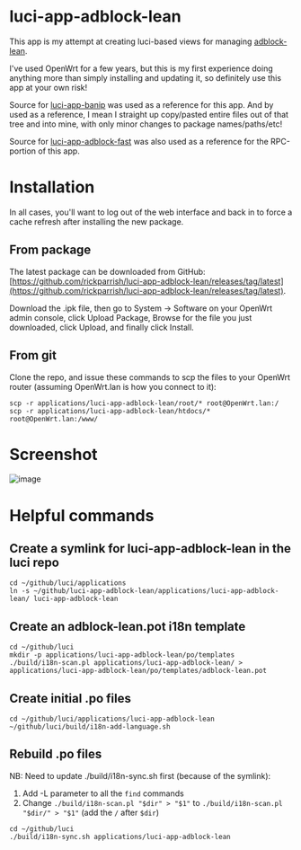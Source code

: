 # luci-app-adblock-lean

This app is my attempt at creating luci-based views for managing [adblock-lean](https://github.com/lynxthecat/adblock-lean).

I've used OpenWrt for a few years, but this is my first experience doing anything more than simply installing and updating it, so definitely use this app at your own risk!

Source for [luci-app-banip](https://github.com/openwrt/luci/tree/openwrt-23.05/applications/luci-app-banip) was used as a reference for this app.  And by used as a reference, I mean I straight up copy/pasted entire files out of that tree and into mine, with only minor changes to package names/paths/etc!

Source for [luci-app-adblock-fast](https://github.com/openwrt/luci/tree/master/applications/luci-app-adblock-fast) was also used as a reference for the RPC-portion of this app.

# Installation

In all cases, you'll want to log out of the web interface and back in to force a cache refresh after installing the new package.

## From package

The latest package can be downloaded from GitHub: [https://github.com/rickparrish/luci-app-adblock-lean/releases/tag/latest](https://github.com/rickparrish/luci-app-adblock-lean/releases/tag/latest).  

Download the .ipk file, then go to System -> Software on your OpenWrt admin console, click Upload Package, Browse for the file you just downloaded, click Upload, and finally click Install.

## From git

Clone the repo, and issue these commands to scp the files to your OpenWrt router (assuming OpenWrt.lan is how you connect to it):

```
scp -r applications/luci-app-adblock-lean/root/* root@OpenWrt.lan:/
scp -r applications/luci-app-adblock-lean/htdocs/* root@OpenWrt.lan:/www/
```

# Screenshot

![image](https://github.com/user-attachments/assets/a3477e02-8cd7-4578-b9be-ac5e6d7c3971)

# Helpful commands

## Create a symlink for luci-app-adblock-lean in the luci repo

```
cd ~/github/luci/applications
ln -s ~/github/luci-app-adblock-lean/applications/luci-app-adblock-lean/ luci-app-adblock-lean
```

## Create an adblock-lean.pot i18n template

```
cd ~/github/luci
mkdir -p applications/luci-app-adblock-lean/po/templates
./build/i18n-scan.pl applications/luci-app-adblock-lean/ > applications/luci-app-adblock-lean/po/templates/adblock-lean.pot
```

## Create initial .po files

```
cd ~/github/luci/applications/luci-app-adblock-lean
~/github/luci/build/i18n-add-language.sh
```

## Rebuild .po files

NB: Need to update ./build/i18n-sync.sh first (because of the symlink):
1. Add -L parameter to all the `find` commands
2. Change `./build/i18n-scan.pl "$dir" > "$1"` to `./build/i18n-scan.pl "$dir/" > "$1"` (add the `/` after `$dir`)

```
cd ~/github/luci
./build/i18n-sync.sh applications/luci-app-adblock-lean
```